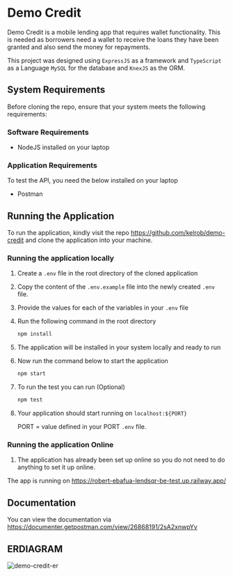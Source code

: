 # Demo Credit

Demo Credit is a mobile lending app that requires wallet functionality. This is needed as borrowers need a wallet to
receive the loans they have been granted and also send the money for repayments.

This project was designed using `ExpressJS` as a framework and `TypeScript` as a Language `MySQL` for the database
and `KnexJS` as the ORM.

## **System Requirements**

Before cloning the repo, ensure that your system meets the following requirements:

### Software Requirements

- NodeJS installed on your laptop

### Application Requirements

To test the API, you need the below installed on your laptop

- Postman

## Running the Application

To run the application, kindly visit the repo https://github.com/kelrob/demo-credit and clone the application into your
machine.

### **Running the application locally**

1. Create a `.env` file in the root directory of the cloned application
2. Copy the content of the `.env.example` file into the newly created `.env` file.
3. Provide the values for each of the variables in your `.env` file
4. Run the following command in the root directory

    ```bash
    npm install
    ```

5. The application will be installed in your system locally and ready to run
6. Now run the command below to start the application

    ```bash
    npm start
    ```

7. To run the test you can run (Optional)

    ```bash
    npm test
    ```

8. Your application should start running on `localhost:${PORT}`

   PORT = value defined in your PORT `.env` file.

### **Running the application Online**

1. The application has already been set up online so you do not need to do anything to set it up online.

The app is running on
https://robert-ebafua-lendsqr-be-test.up.railway.app/

## Documentation

You can view the documentation via https://documenter.getpostman.com/view/26868191/2sA2xnwpYv

## ERDIAGRAM

![demo-credit-er](https://github.com/kelrob/demo-credit/assets/11693108/4521b8ca-627b-4278-97df-b763a22b9db2)


